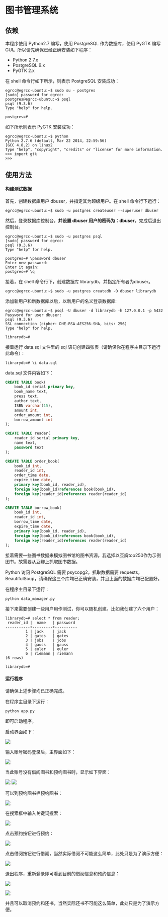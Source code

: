 # 图书管理系统

## 依赖

本程序使用 Python2.7 编写，使用 PostgreSQL 作为数据库，使用 PyGTK 编写 GUI。所以请先确保已经正确安装如下程序：

- Python 2.7.x
- PostgreSQL 9.x
- PyGTK 2.x

在 shell 命令行如下所示，则表示 PostgreSQL 安装成功：
```shell
egrcc@egrcc-ubuntu:~$ sudo su - postgres
[sudo] password for egrcc: 
postgres@egrcc-ubuntu:~$ psql
psql (9.3.6)
Type "help" for help.

postgres=# 
```
如下所示则表示 PyGTK 安装成功：
```shell
egrcc@egrcc-ubuntu:~$ python
Python 2.7.6 (default, Mar 22 2014, 22:59:56) 
[GCC 4.8.2] on linux2
Type "help", "copyright", "credits" or "license" for more information.
>>> import gtk
>>> 
```

## 使用方法

#### 构建测试数据

首先，创建数据库用户 dbuser，并指定其为超级用户。在 shell 命令行下运行：
```shell
egrcc@egrcc-ubuntu:~$ sudo -u postgres createuser --superuser dbuser
```
然后，登录数据库控制台，**并设置 dbuser 用户的密码为：dbuser**，完成后退出控制台。
```shell
egrcc@egrcc-ubuntu:~$ sudo -u postgres psql
[sudo] password for egrcc: 
psql (9.3.6)
Type "help" for help.

postgres=# \password dbuser
Enter new password: 
Enter it again: 
postgres=# \q
```
接着，在 shell 命令行下，创建数据库 librarydb，并指定所有者为dbuser。
```shell
egrcc@egrcc-ubuntu:~$ sudo -u postgres createdb -O dbuser librarydb
```
添加新用户和新数据库以后，以新用户的名义登录数据库:
```shell
egrcc@egrcc-ubuntu:~$ psql -U dbuser -d librarydb -h 127.0.0.1 -p 5432
Password for user dbuser: 
psql (9.3.6)
SSL connection (cipher: DHE-RSA-AES256-SHA, bits: 256)
Type "help" for help.

librarydb=# 
```
接着运行 data.sql 文件里的 sql 语句创建四张表（请确保你在程序主目录下运行此命令）：
```shell
librarydb=# \i data.sql
```
data.sql 文件内容如下：
```sql
CREATE TABLE book(
	book_id serial primary key,
	book_name text,
	press text,
	author text,
	ISBN varchar(15),
	amount int,
	order_amount int,
	borrow_amount int
);

CREATE TABLE reader(
	reader_id serial primary key,
	name text,
	password text
);

CREATE TABLE order_book(
	book_id int,
	reader_id int,
	order_time date,
	expire_time date,
	primary key(book_id, reader_id),
	foreign key(book_id)references book(book_id),
	foreign key(reader_id)references reader(reader_id)
);

CREATE TABLE borrow_book(
	book_id int,
	reader_id int,
	borrow_time date,
	expire_time date,
	primary key(book_id, reader_id),
	foreign key(book_id)references book(book_id),
	foreign key(reader_id)references reader(reader_id)
);	
```

接着需要一些图书数据来模拟图书馆的图书资源。我选择以豆瓣top250作为示例图书。故需要从豆瓣上抓取图书数据。

Python 访问 PostgreSQL 需要 psycopg2，抓取数据需要 requests，BeautifulSoup，请确保这三个库均已正确安装，并且上面的数据库均已配置好。

在程序主目录下运行：
```shell
python data_manager.py
```
接下来需要创建一些用户用作测试，你可以随机创建。比如我创建了六个用户：
```shell
librarydb=# select * from reader;
 reader_id |  name   | password 
-----------+---------+----------
         1 | jack    | jack
         2 | gates   | gates
         3 | jobs    | jobs
         4 | gauss   | gauss
         5 | euler   | euler
         6 | riemann | riemann
(6 rows)

librarydb=# 
```

#### 运行程序

请确保上述步骤均已正确完成。

在程序主目录下运行：
```shell
python app.py
```
即可启动程序。

启动界面如下：

![](./screenshot/Screenshot1.png)

输入账号密码登录后，主界面如下：

![](./screenshot/Screenshot2.png)

当此账号没有借阅图书和预约图书时，显示如下界面：

![](./screenshot/Screenshot3.png)
![](./screenshot/Screenshot4.png)

可以到预约图书栏预约图书：

![](./screenshot/Screenshot5.png)


在搜索框中输入关键词搜索：

![](./screenshot/Screenshot6.png)

点击预约按钮进行预约：

![](./screenshot/Screenshot7.png)

点击借阅按钮进行借阅，当然实际借阅不可能这么简单，此处只是为了演示方便：

![](./screenshot/Screenshot8.png)

退出程序，重新登录即可看到目前的借阅信息和预约信息：

![](./screenshot/Screenshot9.png)

![](./screenshot/Screenshot10.png)

并且可以取消预约和还书，当然实际还书不可能这么简单，此处只是为了演示方便。